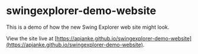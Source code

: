 swingexplorer-demo-website
==========================

This is a demo of how the new Swing Explorer web site might look.

View the site live at [https://apjanke.github.io/swingexplorer-demo-website](https://apjanke.github.io/swingexplorer-demo-website).
